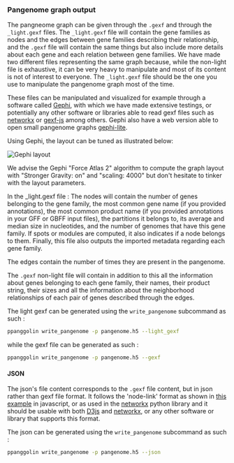 ### Pangenome graph output

The pangneome graph can be given through the `.gexf` and through the `_light.gexf` files. The `_light.gexf` file will contain the gene families as nodes and the edges between gene families describing their relationship, and the `.gexf` file will contain the same things but also include more details about each gene and each relation between gene families. 
We have made two different files representing the same graph because, while the non-light file is exhaustive, it can be very heavy to manipulate and most of its content is not of interest to everyone. The `_light.gexf` file should be the one you use to manipulate the pangenome graph most of the time.

These files can be manipulated and visualized for example through a software called [Gephi](https://gephi.org/), with which we have made extensive testings, or potentially any other software or libraries able to read gexf files such as [networkx](https://networkx.github.io/documentation/stable/index.html) or [gexf-js](https://github.com/raphv/gexf-js) among others. Gephi also have a web version able to open small pangenome graphs [gephi-lite](https://gephi.org/gephi-lite/).

Using Gephi, the layout can be tuned as illustrated below:

![Gephi layout](../../_static/gephi.gif)

We advise the Gephi "Force Atlas 2" algorithm to compute the graph layout with "Stronger Gravity: on" and "scaling: 4000" but don't hesitate to tinker with the layout parameters.

In the _light.gexf file : 
The nodes will contain the number of genes belonging to the gene family, the most common gene name (if you provided annotations), the most common product name (if you provided annotations in your GFF or GBFF input files), the partitions it belongs to, its average and median size in nucleotides, and the number of genomes that have this gene family. If spots or modules are computed, it also indicates if a node belongs to them. Finally, this file also outputs the imported metadata regarding each gene family.

The edges contain the number of times they are present in the pangenome.

The `.gexf` non-light file will contain in addition to this all the information about genes belonging to each gene family, their names, their product string, their sizes and all the information about the neighborhood relationships of each pair of genes described through the edges.

The light gexf can be generated using the `write_pangenome` subcommand as such : 

```bash
ppanggolin write_pangenome -p pangenome.h5 --light_gexf
```

while the gexf file can be generated as such : 

```bash
ppanggolin write_pangenome -p pangenome.h5 --gexf
```

#### JSON
The json's file content corresponds to the `.gexf` file content, but in json rather than gexf file format. It follows the 'node-link' format as shown in [this example](https://observablehq.com/@d3/force-directed-graph) in javascript, or as used in the [networkx](https://networkx.github.io/documentation/stable/reference/readwrite/json_graph.html) python library and it should be usable with both [D3js](https://d3js.org/) and [networkx](https://networkx.github.io/documentation/stable/index.html), or any other software or library that supports this format.

The json can be generated using the `write_pangenome` subcommand as such : 

```bash
ppanggolin write_pangenome -p pangenome.h5 --json
```
